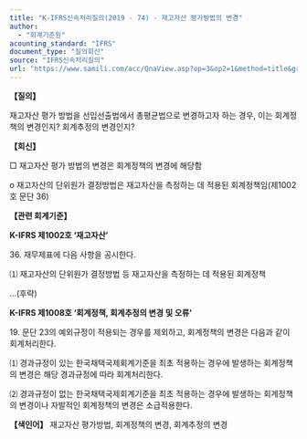 ```yaml
---
title: "K-IFRS신속처리질의(2019 - 74) - 재고자산 평가방법의 변경"
author:
  - "회계기준원"
acounting_standard: "IFRS"
document_type: "질의회신"
source: "IFRS신속처리질의"
url: "https://www.samili.com/acc/QnaView.asp?op=3&op2=1&method=title&group=2124-15;1&orgcode=3&searchword=&page=36&code=K%2DIFRS%EC%8B%A0%EC%86%8D%EC%B2%98%EB%A6%AC%EC%A7%88%EC%9D%98%2D74%3A201909"
---
```

**【질의】**

  

재고자산 평가 방법을 선입선출법에서 총평균법으로 변경하고자 하는 경우, 이는 회계정책의 변경인지? 회계추정의 변경인지?

  
  

**【회신】**

  

□ 재고자산 평가 방법의 변경은 회계정책의 변경에 해당함

  

o 재고자산의 단위원가 결정방법은 재고자산을 측정하는 데 적용된 회계정책임(제1002호 문단 36)

  
  

**【관련 회계기준】**

  

**K-IFRS 제1002호 ‘재고자산’**

  

36\. 재무제표에 다음 사항을 공시한다.

⑴ 재고자산의 단위원가 결정방법 등 재고자산을 측정하는 데 적용된 회계정책

...(후략)

  

**K-IFRS 제1008호 ‘회계정책, 회계추정의 변경 및 오류’**

  

19\. 문단 23의 예외규정이 적용되는 경우를 제외하고, 회계정책의 변경은 다음과 같이 회계처리한다.

⑴ 경과규정이 있는 한국채택국제회계기준을 최초 적용하는 경우에 발생하는 회계정책의 변경은 해당 경과규정에 따라 회계처리한다.

⑵ 경과규정이 없는 한국채택국제회계기준을 최초 적용하는 경우에 발생하는 회계정책의 변경이나 자발적인 회계정책의 변경은 소급적용한다.

  
  

**【색인어】** 재고자산 평가방법, 회계정책의 변경, 회계추정의 변경
